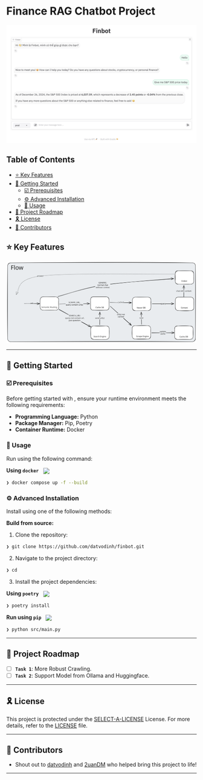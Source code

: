 # Finance RAG Chatbot Project

![alt text](images/chat.png)

## Table of Contents
- [⭐ Key Features](#⭐-key-features)
- [🚀 Getting Started](#🚀-getting-started)
  - [☑️ Prerequisites](#☑️-prerequisites)
  - [⚙️ Advanced Installation](#⚙️-advanced-installation)
  - [🤖 Usage](#🤖-usage)
- [📌 Project Roadmap](#📌-project-roadmap)
- [🎗 License](#🎗-license)
- [🙌 Contributors](#🙌-contributors)

## ⭐ Key Features

![alt text](images/flow.svg)

---
## 🚀 Getting Started

### ☑️ Prerequisites

Before getting started with , ensure your runtime environment meets the following requirements:

- **Programming Language:** Python
- **Package Manager:** Pip, Poetry
- **Container Runtime:** Docker

### 🤖 Usage
Run  using the following command:

**Using `docker`** &nbsp; [<img align="center" src="https://img.shields.io/badge/Docker-2CA5E0.svg?style={badge_style}&logo=docker&logoColor=white" />](https://www.docker.com/)

```sh
❯ docker compose up -f --build
```

### ⚙️ Advanced Installation

Install  using one of the following methods:

**Build from source:**

1. Clone the  repository:
```sh
❯ git clone https://github.com/datvodinh/finbot.git
```

2. Navigate to the project directory:
```sh
❯ cd 
```

3. Install the project dependencies:

**Using `poetry`** &nbsp; [<img align="center" src="https://img.shields.io/endpoint?url=https://python-poetry.org/badge/v0.json" />](https://python-poetry.org/)

```sh
❯ poetry install
```

**Run using `pip`** &nbsp; [<img align="center" src="https://img.shields.io/badge/Pip-3776AB.svg?style={badge_style}&logo=pypi&logoColor=white" />](https://pypi.org/project/pip/)

```sh
❯ python src/main.py
```

---

## 📌 Project Roadmap

- [ ] **`Task 1`**: More Robust Crawling.
- [ ] **`Task 2`**: Support Model from Ollama and Huggingface.

---

## 🎗 License

This project is protected under the [SELECT-A-LICENSE](https://choosealicense.com/licenses) License. For more details, refer to the [LICENSE](https://choosealicense.com/licenses/) file.

---

## 🙌 Contributors

- Shout out to [datvodinh](https://github.com/datvodinh) and [2uanDM](https://github.com/2uanDM) who helped bring this project to life!

---